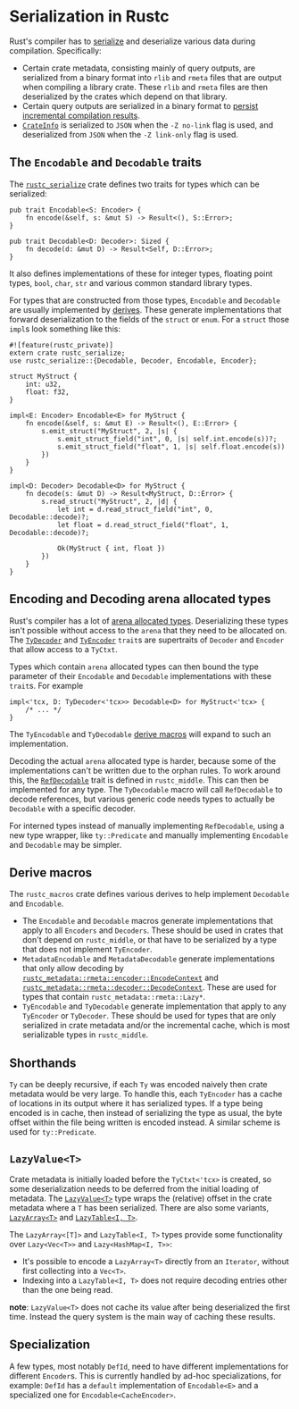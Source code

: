 # Serialization in Rustc

Rust's compiler has to [serialize] and deserialize various data during
compilation. Specifically:

- Certain crate metadata, consisting mainly of query outputs, are serialized
  from a binary format into `rlib` and `rmeta` files that are output when
  compiling a library crate. These `rlib` and `rmeta` files are then
  deserialized by the crates which depend on that library.
- Certain query outputs are serialized in a binary format to
  [persist incremental compilation results].
- [`CrateInfo`] is serialized to `JSON` when the `-Z no-link` flag is used, and
  deserialized from `JSON` when the `-Z link-only` flag is used.

## The `Encodable` and `Decodable` traits

The [`rustc_serialize`] crate defines two traits for types which can be serialized:

```rust,ignore
pub trait Encodable<S: Encoder> {
    fn encode(&self, s: &mut S) -> Result<(), S::Error>;
}

pub trait Decodable<D: Decoder>: Sized {
    fn decode(d: &mut D) -> Result<Self, D::Error>;
}
```

It also defines implementations of these for integer types, floating point
types, `bool`, `char`, `str` and various common standard library types.

For types that are constructed from those types, `Encodable` and `Decodable` are
usually implemented by [derives]. These generate implementations that forward
deserialization to the fields of the `struct` or `enum`. For a `struct` those `impl`s
look something like this:

```rust,ignore
#![feature(rustc_private)]
extern crate rustc_serialize;
use rustc_serialize::{Decodable, Decoder, Encodable, Encoder};

struct MyStruct {
    int: u32,
    float: f32,
}

impl<E: Encoder> Encodable<E> for MyStruct {
    fn encode(&self, s: &mut E) -> Result<(), E::Error> {
        s.emit_struct("MyStruct", 2, |s| {
            s.emit_struct_field("int", 0, |s| self.int.encode(s))?;
            s.emit_struct_field("float", 1, |s| self.float.encode(s))
        })
    }
}

impl<D: Decoder> Decodable<D> for MyStruct {
    fn decode(s: &mut D) -> Result<MyStruct, D::Error> {
        s.read_struct("MyStruct", 2, |d| {
            let int = d.read_struct_field("int", 0, Decodable::decode)?;
            let float = d.read_struct_field("float", 1, Decodable::decode)?;

            Ok(MyStruct { int, float })
        })
    }
}
```

## Encoding and Decoding arena allocated types

Rust's compiler has a lot of [arena allocated types]. Deserializing these types
isn't possible without access to the `arena` that they need to be allocated on.
The [`TyDecoder`] and [`TyEncoder`] `trait`s are supertraits of `Decoder` and
`Encoder` that allow access to a `TyCtxt`.

Types which contain `arena` allocated types can then bound the type parameter
of their `Encodable` and `Decodable` implementations with these `trait`s. For
example

```rust,ignore
impl<'tcx, D: TyDecoder<'tcx>> Decodable<D> for MyStruct<'tcx> {
    /* ... */
}
```

The `TyEncodable` and `TyDecodable` [derive macros][derives] will expand to such
an implementation.

Decoding the actual `arena` allocated type is harder, because some of the
implementations can't be written due to the orphan rules. To work around this,
the [`RefDecodable`] trait is defined in `rustc_middle`. This can then be
implemented for any type. The `TyDecodable` macro will call `RefDecodable` to
decode references, but various generic code needs types to actually be
`Decodable` with a specific decoder.

For interned types instead of manually implementing `RefDecodable`, using a new
type wrapper, like `ty::Predicate` and manually implementing `Encodable` and
`Decodable` may be simpler.

## Derive macros

The `rustc_macros` crate defines various derives to help implement `Decodable`
and `Encodable`.

- The `Encodable` and `Decodable` macros generate implementations that apply to
  all `Encoders` and `Decoders`. These should be used in crates that don't
  depend on `rustc_middle`, or that have to be serialized by a type that does
  not implement `TyEncoder`.
- `MetadataEncodable` and `MetadataDecodable` generate implementations that
  only allow decoding by [`rustc_metadata::rmeta::encoder::EncodeContext`] and
  [`rustc_metadata::rmeta::decoder::DecodeContext`]. These are used for types
  that contain `rustc_metadata::rmeta::Lazy*`.
- `TyEncodable` and `TyDecodable` generate implementation that apply to any
  `TyEncoder` or `TyDecoder`. These should be used for types that are only
  serialized in crate metadata and/or the incremental cache, which is most
  serializable types in `rustc_middle`.

## Shorthands

`Ty` can be deeply recursive, if each `Ty` was encoded naively then crate
metadata would be very large. To handle this, each `TyEncoder` has a cache of
locations in its output where it has serialized types. If a type being encoded
is in cache, then instead of serializing the type as usual, the byte offset
within the file being written is encoded instead. A similar scheme is used for
`ty::Predicate`.

## `LazyValue<T>`

Crate metadata is initially loaded before the `TyCtxt<'tcx>` is created, so
some deserialization needs to be deferred from the initial loading of metadata.
The [`LazyValue<T>`] type wraps the (relative) offset in the crate metadata where a
`T` has been serialized. There are also some variants, [`LazyArray<T>`] and [`LazyTable<I, T>`].

The `LazyArray<[T]>` and `LazyTable<I, T>` types provide some functionality over
`Lazy<Vec<T>>` and `Lazy<HashMap<I, T>>`:

- It's possible to encode a `LazyArray<T>` directly from an `Iterator`, without
  first collecting into a `Vec<T>`.
- Indexing into a `LazyTable<I, T>` does not require decoding entries other
  than the one being read.

**note**: `LazyValue<T>` does not cache its value after being deserialized the first
time. Instead the query system is the main way of caching these results.

## Specialization

A few types, most notably `DefId`, need to have different implementations for
different `Encoder`s. This is currently handled by ad-hoc specializations, for
example: `DefId` has a `default` implementation of `Encodable<E>` and a
specialized one for `Encodable<CacheEncoder>`.

[`CrateInfo`]: https://doc.rust-lang.org/nightly/nightly-rustc/rustc_codegen_ssa/struct.CrateInfo.html
[`LazyArray<T>`]: https://doc.rust-lang.org/nightly/nightly-rustc/rustc_metadata/rmeta/struct.LazyValue.html
[`LazyTable<I, T>`]: https://doc.rust-lang.org/nightly/nightly-rustc/rustc_metadata/rmeta/struct.LazyValue.html
[`LazyValue<T>`]: https://doc.rust-lang.org/nightly/nightly-rustc/rustc_metadata/rmeta/struct.LazyValue.html
[`RefDecodable`]: https://doc.rust-lang.org/nightly/nightly-rustc/rustc_middle/ty/codec/trait.RefDecodable.html
[`rustc_metadata::rmeta::decoder::DecodeContext`]: https://doc.rust-lang.org/nightly/nightly-rustc/rustc_metadata/rmeta/decoder/struct.DecodeContext.html
[`rustc_metadata::rmeta::encoder::EncodeContext`]: https://doc.rust-lang.org/nightly/nightly-rustc/rustc_metadata/rmeta/encoder/struct.EncodeContext.html
[`rustc_serialize`]: https://doc.rust-lang.org/nightly/nightly-rustc/rustc_serialize/index.html
[`TyDecoder`]: https://doc.rust-lang.org/nightly/nightly-rustc/rustc_middle/ty/codec/trait.TyDecoder.html
[`TyEncoder`]: https://doc.rust-lang.org/nightly/nightly-rustc/rustc_middle/ty/codec/trait.TyEncoder.html
[arena allocated types]: memory.md
[AST]: the-parser.md
[derives]: #derive-macros
[persist incremental compilation results]: queries/incremental-compilation-in-detail.md#the-real-world-how-persistence-makes-everything-complicated
[serialize]: https://en.wikipedia.org/wiki/Serialization
